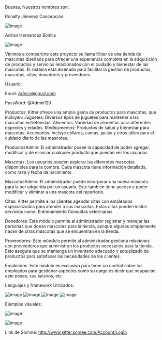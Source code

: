 Buenas, Nuestros nombres son:

Ronalfy Jimenez Concepción


![image](https://github.com/user-attachments/assets/26e3dc2b-e9e9-4c7a-a0d6-ab979913d8e5)



Adrian Hernandez Bonilla

![image](https://github.com/user-attachments/assets/366094e6-fbcc-47a0-bc46-cb470dfebfa7)

Vinimos a compartirte este proyecto se llama Kitter es una tienda de mascotas diseñada para ofrecer
una experiencia completa en la adquisición de productos y servicios relacionados con el cuidado y bienestar de las mascotas. 
El sistema está diseñado para facilitar la gestión de productos, mascotas, citas, donadores y proveedores.

Usuario:

Email: Admin@gmail.com

PassWord: @Admin123

Productos: Kitter ofrece una amplia gama de productos para mascotas, que incluyen:
Juguetes: Diversos tipos de juguetes para mantener a las mascotas entretenidas.
Alimentos: Variedad de alimentos para diferentes especies y edades.
Medicamentos: Productos de salud y bienestar para mascotas.
Accesorios: Incluye collares, camas, jaulas y otros útiles para el cuidado diario de las mascotas.

ProductosAdmin: El administrador posee la capacidad de poder agregar, modificar y de eliminar cualquier producto que puedan ver los usuarios.

Mascotas: Los usuarios pueden explorar las diferentes mascotas disponibles para la compra. Cada mascota tiene información detallada, como raza y fecha de nacimiento. 

MascotasAdmin: El administrador puede incorporar una nueva mascota para la ser adquirida por un usuario. 
Este tambien tiene acceso a poder modificar y eliminar a una mascota del repertorio.

Citas: Kitter permite a los clientes agendar citas con empleados especializados para atender a sus mascotas. Estas citas pueden incluir servicios como:
Entrenamiento
Consultas veterinarias

Donadores: Este módulo permite al administrador registrar y manejar las personas que donan mascotas para la tienda, 
aunque algunas simplemente nacen de otras mascotas que se encuentran en la tienda.

Proveedores: Este múodulo permite al administrador gestiona relaciones con proveedores que suministran los productos necesarios para la tienda. 
Esto asegura que se mantenga un inventario adecuado y actualizado de productos para satisfacer las necesidades de los clientes.

Empleados: Este módulo es exclusivo para tener un control sobre los empleados para gestionar aspectos como su cargo es decir que ocupacion este posee, sus salarios, etc.

Lenguajes y framework Utilizados:


![image](https://github.com/user-attachments/assets/5b9c33ed-f3b2-4fc4-b702-3a0c8b913316)
![image](https://github.com/user-attachments/assets/e7deca64-26fc-4402-bb87-0da62e70f4c0)
![image](https://github.com/user-attachments/assets/ed3e3f48-5e50-486e-bf3b-ed501c095d32)
![image](https://github.com/user-attachments/assets/aa5c1116-0cec-41f9-a638-3b8b03e35ad3)


Ejemplos visuales:

![image](https://github.com/user-attachments/assets/a200e997-2237-4b5a-af5e-fd80973f197f)

![image](https://github.com/user-attachments/assets/3b7183fa-3a26-49d2-b698-fda1d2ceffc4)


Link de Somme:
http://www.kitter.somee.com/Account/Login
